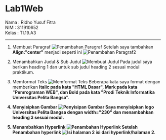 # Lab1Web
Nama  : Ridho Yusuf Fitra<br>
NIM   : 311910652<br>
Kelas : TI.19.A3<br><hr>

1. Membuat Paragraf
![Penambahan Paragraf](https://user-images.githubusercontent.com/59679660/112926944-609f8900-913e-11eb-9b22-ad349d7430dc.png)
Setelah saya tambahkan <b>Align:"center"</b> menjadi seperti ini
![Penambahan Paragraf2](https://user-images.githubusercontent.com/59679660/112927279-f1766480-913e-11eb-8fba-58d7374f5336.png)<br>

2. Menambahkan Judul & Sub Judul
![Membuat Judul](https://user-images.githubusercontent.com/59679660/112928074-35b63480-9140-11eb-80cb-449633edff9c.png)
Pada judul saya berikan heading 1 dan untuk sub judul heading 2 sesuai modul praktikum.<br>

3. Memformat Teks
![Memformat Teks](https://user-images.githubusercontent.com/59679660/112928293-8b8adc80-9140-11eb-8264-9745b23aa14c.png)
Beberapa kata saya format dengan memberikan <b>Italic pada kata "HTML Dasar", <b>Mark</b> pada kata "Pemrograman WEB", dan <b>Bold</b> pada kata "Prodi Teknik Informatika Universitas Pelita Bangsa".<br>

4. Menyisipkan Gambar
![Penyisipan Gambar](https://user-images.githubusercontent.com/59679660/112928788-706c9c80-9141-11eb-8d3e-5052611c72d2.png)
Saya menyisipkan logo Universitas Pelita Bangsa dengan width="230" dan menambahkan heading 3 sesuai modul.<br>

5. Menambahkan Hyperlink
![Penambahan Hyperlink](https://user-images.githubusercontent.com/59679660/112929136-0e606700-9142-11eb-83c8-82b61bd0dcc6.png)
Setelah Penambahan hyperlink
![Isi halaman 2](https://user-images.githubusercontent.com/59679660/112929688-1cfb4e00-9143-11eb-9261-f98d6a2eb831.png)
isi dari hyperlink/halaman 2.
